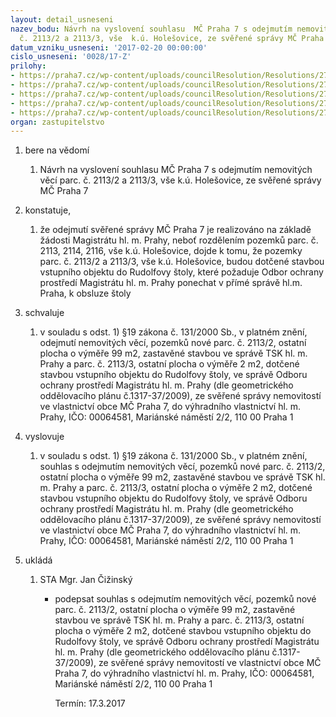 ```yaml
---
layout: detail_usneseni
nazev_bodu: Návrh na vyslovení souhlasu  MČ Praha 7 s odejmutím nemovitých věcí parc.
  č. 2113/2 a 2113/3, vše  k.ú. Holešovice, ze svěřené správy MČ Praha 7
datum_vzniku_usneseni: '2017-02-20 00:00:00'
cislo_usneseni: '0028/17-Z'
prilohy:
- https://praha7.cz/wp-content/uploads/councilResolution/Resolutions/27351/export/01_odsvereni2113~168270.docx
- https://praha7.cz/wp-content/uploads/councilResolution/Resolutions/27351/export/02_odsvereni2113~168269.pdf
- https://praha7.cz/wp-content/uploads/councilResolution/Resolutions/27351/export/03_odsvereni2113~168268.pdf
- https://praha7.cz/wp-content/uploads/councilResolution/Resolutions/27351/export/04_odsvereni2113~168267.pdf
- https://praha7.cz/wp-content/uploads/councilResolution/Resolutions/27351/export/export~301351.pdf
organ: zastupitelstvo
---
```

<ol id="urzList" class="urzList_view"><li id="" class="urzClass1"><span name="1">bere na vědomí</span><ol class="urzOlClass"><li style="text-align: left;" id="" class="urzClass2"><span><p>Návrh na vyslovení souhlasu MČ Praha 7 s odejmutím nemovitých věcí parc. č. 2113/2 a 2113/3, vše k.ú. Holešovice, ze svěřené správy MČ Praha 7</p></span></li></ol></li><li id="" class="urzClass1"><span name="50">konstatuje,</span><ol class="urzOlClass"><li style="text-align: left;" id="" class="urzClass2"><span><p>že odejmutí svěřené správy MČ Praha 7 je realizováno na základě žádosti Magistrátu hl. m. Prahy, neboť rozdělením pozemků parc. č. 2113, 2114, 2116, vše k.ú. Holešovice, dojde k tomu, že pozemky parc. č. 2113/2 a 2113/3, vše k.ú. Holešovice, budou dotčené stavbou vstupního objektu do Rudolfovy štoly, které požaduje Odbor ochrany prostředí Magistrátu hl. m. Prahy ponechat v přímé správě hl.m. Praha, k obsluze štoly</p></span></li></ol></li><li id="" class="urzClass1"><span name="24">schvaluje</span><ol id="" class="urzOlClass"><li style="text-align: left;" id="" class="urzClass2"><span><p>v souladu s odst. 1) §19 zákona č. 131/2000 Sb., v platném znění, odejmutí nemovitých věcí, pozemků nové parc. č. 2113/2, ostatní plocha o výměře 99 m2, zastavěné stavbou ve správě TSK hl. m. Prahy a parc. č. 2113/3, ostatní plocha o výměře 2 m2, dotčené stavbou vstupního objektu do Rudolfovy štoly, ve správě&nbsp;Odboru ochrany prostředí Magistrátu hl. m. Prahy (dle geometrického oddělovacího plánu č.1317-37/2009), ze svěřené správy nemovitostí ve vlastnictví obce MČ Praha 7, do výhradního vlastnictví hl. m. Prahy, IČO: 00064581, Mariánské náměstí 2/2, 110 00 Praha 1</p></span></li></ol></li><li id="" class="urzClass1"><span name="38">vyslovuje</span><ol class="urzOlClass"><li style="text-align: left;" id="" class="urzClass2"><span><p>v souladu s odst. 1) §19 zákona č. 131/2000 Sb., v platném znění, souhlas s odejmutím nemovitých věcí, pozemků nové parc. č. 2113/2, ostatní plocha o výměře 99 m2, zastavěné stavbou ve správě TSK hl. m. Prahy a parc. č. 2113/3, ostatní plocha o výměře 2 m2, dotčené stavbou vstupního objektu do Rudolfovy štoly, ve správě Odboru ochrany prostředí Magistrátu hl. m. Prahy (dle geometrického oddělovacího plánu č.1317-37/2009), ze svěřené správy nemovitostí ve vlastnictví obce MČ Praha 7, do výhradního vlastnictví hl. m. Prahy, IČO: 00064581, Mariánské náměstí 2/2, 110 00 Praha 1<br></p></span></li></ol></li><li class="urzClass1" id="urzUkoly"><span name="1">ukládá</span><ol class="urzOlClass"><li class="urzClass2"><span><p>STA Mgr. Jan Čižinský</p></span><ul class="urzUlClass"><li class="urzClass3"><span><p>podepsat souhlas s odejmutím nemovitých věcí, pozemků nové parc. č. 2113/2, ostatní plocha o výměře 99 m2, zastavěné stavbou ve správě TSK hl. m. Prahy a parc. č. 2113/3, ostatní plocha o výměře 2 m2, dotčené stavbou vstupního objektu do Rudolfovy štoly, ve správě Odboru ochrany prostředí Magistrátu hl. m. Prahy (dle geometrického oddělovacího plánu č.1317-37/2009), ze svěřené správy nemovitostí ve vlastnictví obce MČ Praha 7, do výhradního vlastnictví hl. m. Prahy, IČO: 00064581, Mariánské náměstí 2/2, 110 00 Praha 1</p></span><span class="urzUkolTermin">  Termín:&nbsp;17.3.2017</span></li></ul></li></ol></li></ol>